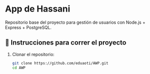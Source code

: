 # App de Hassani

Repositorio base del proyecto para gestión de usuarios con Node.js + Express + PostgreSQL.

## 🚀 Instrucciones para correr el proyecto

1. Clonar el repositorio:
   ```bash
   git clone https://github.com/eduaoti/AWP.git
   cd AWP
